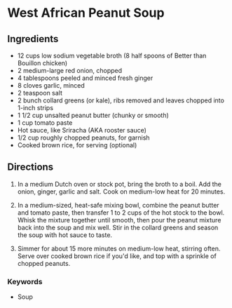 # West African Peanut Soup

## Ingredients

- 12 cups low sodium vegetable broth (8 half spoons of Better than Bouillon chicken)
- 2 medium-large red onion, chopped
- 4 tablespoons peeled and minced fresh ginger
- 8 cloves garlic, minced
- 2 teaspoon salt
- 2 bunch collard greens (or kale), ribs removed and leaves chopped into 1-inch
  strips
- 1 1/2 cup unsalted peanut butter (chunky or smooth)
- 1 cup tomato paste
- Hot sauce, like Sriracha (AKA rooster sauce)
- 1/2 cup roughly chopped peanuts, for garnish
- Cooked brown rice, for serving (optional)

## Directions

1. In a medium Dutch oven or stock pot, bring the broth to a boil. Add the
   onion, ginger, garlic and salt. Cook on medium-low heat for 20 minutes.

1. In a medium-sized, heat-safe mixing bowl, combine the peanut butter and
   tomato paste, then transfer 1 to 2 cups of the hot stock to the bowl. Whisk
   the mixture together until smooth, then pour the peanut mixture back into
   the soup and mix well. Stir in the collard greens and season the soup with
   hot sauce to taste.

1. Simmer for about 15 more minutes on medium-low heat, stirring often. Serve
   over cooked brown rice if you'd like, and top with a sprinkle of chopped
   peanuts.

### Keywords

- Soup
